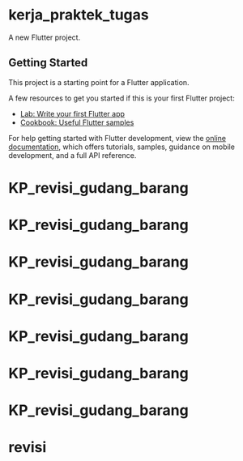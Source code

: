 # kerja_praktek_tugas

A new Flutter project.

## Getting Started

This project is a starting point for a Flutter application.

A few resources to get you started if this is your first Flutter project:

- [Lab: Write your first Flutter app](https://docs.flutter.dev/get-started/codelab)
- [Cookbook: Useful Flutter samples](https://docs.flutter.dev/cookbook)

For help getting started with Flutter development, view the
[online documentation](https://docs.flutter.dev/), which offers tutorials,
samples, guidance on mobile development, and a full API reference.
# KP_revisi_gudang_barang
# KP_revisi_gudang_barang
# KP_revisi_gudang_barang
# KP_revisi_gudang_barang
# KP_revisi_gudang_barang
# KP_revisi_gudang_barang
# KP_revisi_gudang_barang
# revisi
